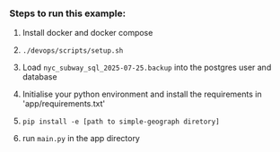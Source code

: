 

### Steps to run this example:

1. Install docker and docker compose

2. `./devops/scripts/setup.sh`

3. Load `nyc_subway_sql_2025-07-25.backup` into the postgres user and database 

4. Initialise your python environment and install the requirements in 'app/requirements.txt'

5. `pip install -e [path to simple-geograph diretory]`

6. run `main.py` in the app directory
